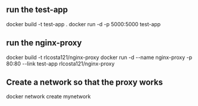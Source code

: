 


## run the test-app

docker build -t test-app .
docker run -d -p 5000:5000 test-app


## run the nginx-proxy
docker build -t rlcosta121/nginx-proxy
docker run -d --name nginx-proxy -p 80:80 --link test-app rlcosta121/nginx-proxy


## Create a network so that the proxy works

docker network create mynetwork
